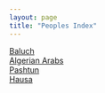 ```yaml
---
layout: page
title: "Peoples Index"
---
```


[Baluch](/prayer/notes/baluch.html)  
[Algerian Arabs](/prayer/notes/algerian-arabs.html)  
[Pashtun](/prayer/notes/pashtun.html)  
[Hausa](/prayer/notes/hausa.html)
